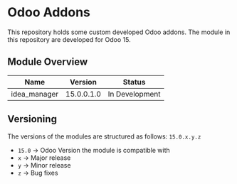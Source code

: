 # Odoo Addons

This repository holds some custom developed Odoo addons. The module in this repository are developed for Odoo 15.

## Module Overview

Name | Version | Status
--- | --- | ---
idea_manager | 15.0.0.1.0 | In Development

## Versioning

The versions of the modules are structured as follows: `15.0.x.y.z`

* `15.0` -> Odoo Version the module is compatible with
* `x` -> Major release
* `y` -> Minor release
* `z` -> Bug fixes

